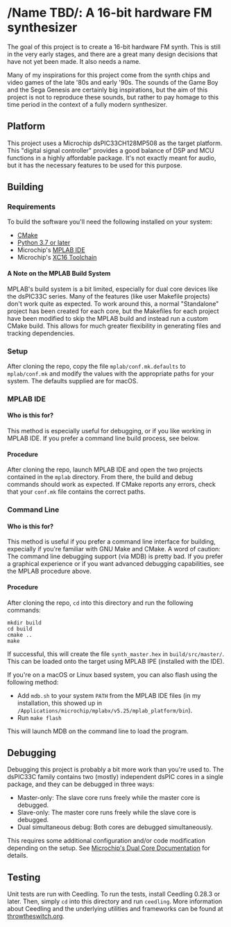 /Name TBD/: A 16-bit hardware FM synthesizer
============================================
The goal of this project is to create a 16-bit hardware FM synth.  This is still
in the very early stages, and there are a great many design decisions that have
not yet been made.  It also needs a name.

Many of my inspirations for this project come from the synth chips and video
games of the late '80s and early '90s.  The sounds of the Game Boy and the Sega
Genesis are certainly big inspirations, but the aim of this project is not to
reproduce these sounds, but rather to pay homage to this time period in the
context of a fully modern synthesizer.

Platform
--------
This project uses a Microchip dsPIC33CH128MP508 as the target platform.  This
"digital signal controller" provides a good balance of DSP and MCU functions in
a highly affordable package.  It's not exactly meant for audio, but it has the
necessary features to be used for this purpose.

Building
--------

### Requirements
To build the software you'll need the following installed on your system:

- [CMake](https://cmake.org)
- [Python 3.7 or later](https://python.org)
- Microchip's [MPLAB IDE](https://www.microchip.com/mplab/mplab-x-ide)
- Microchip's [XC16 Toolchain](https://www.microchip.com/mplab/compilers)

#### A Note on the MPLAB Build System
MPLAB's build system is a bit limited, especially for dual core devices like the
dsPIC33C series.  Many of the features (like user Makefile projects) don't work
quite as expected.  To work around this, a normal "Standalone" project has been
created for each core, but the Makefiles for each project have been modified to
skip the MPLAB build and instead run a custom CMake build.  This allows for much
greater flexibility in generating files and tracking dependencies.

### Setup
After cloning the repo, copy the file `mplab/conf.mk.defaults` to
`mplab/conf.mk` and modify the values with the appropriate paths for your
system.  The defaults supplied are for macOS.

### MPLAB IDE

#### Who is this for?
This method is especially useful for debugging, or if you like working in MPLAB
IDE.  If you prefer a command line build process, see below.

#### Procedure
After cloning the repo, launch MPLAB IDE and open the two projects contained in
the `mplab` directory.  From there, the build and debug commands should work as
expected.  If CMake reports any errors, check that your `conf.mk` file contains
the correct paths.

### Command Line

#### Who is this for?
This method is useful if you prefer a command line interface for building,
expecially if you're familiar with GNU Make and CMake.  A word of caution: The
command line debugging support (via MDB) is pretty bad.  If you prefer a
graphical experience or if you want advanced debugging capabilities, see the
MPLAB procedure above.

#### Procedure
After cloning the repo, `cd` into this directory and run the following commands:

```
mkdir build
cd build
cmake ..
make
```

If successful, this will create the file `synth_master.hex` in
`build/src/master/`.  This can be loaded onto the target using MPLAB IPE
(installed with the IDE).

If you're on a macOS or Linux based system, you can also flash using the
following method:

- Add `mdb.sh` to your system `PATH` from the MPLAB IDE files (in my
  installation, this showed up in
  `/Applications/microchip/mplabx/v5.25/mplab_platform/bin`).
- Run `make flash`

This will launch MDB on the command line to load the program.

Debugging
---------
Debugging this project is probably a bit more work than you're used to.  The
dsPIC33C family contains two (mostly) independent dsPIC cores in a single
package, and they can be debugged in three ways:

- Master-only: The slave core runs freely while the master core is debugged.
- Slave-only: The master core runs freely while the slave core is debugged.
- Dual simultaneous debug: Both cores are debugged simultaneously.

This requires some additional configuration and/or code modification depending
on the setup.  See
[Microchip's Dual Core Documentation](http://ww1.microchip.com/downloads/en/AppNotes/AN2721,-Getting-Started-with-Dual-Core-DS00002721A.pdf)
for details.

Testing
-------
Unit tests are run with Ceedling.  To run the tests, install Ceedling 0.28.3 or
later.  Then, simply `cd` into this directory and run `ceedling`.  More
information about Ceedling and the underlying utilities and frameworks can be
found at [throwtheswitch.org](https://www.throwtheswitch.org/ceedling).

